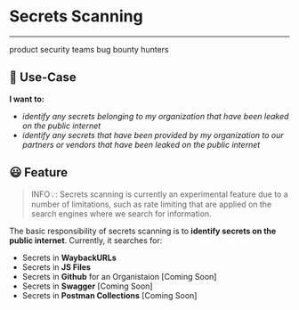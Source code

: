 # Secrets Scanning
---
<product-team>product security teams</product-team> <bug-bounty>bug bounty hunters </bug-bounty>

## 🤔 Use-Case
**I want to:**
- *identify any secrets belonging to my organization that have been leaked on the public internet*
- *identify any secrets that have been provided by my organization to our partners or vendors that have been leaked on the public internet*


## 😃 Feature

> INFO💡: Secrets scanning is currently an experimental feature due to a number of limitations, such as rate limiting that are applied on the search engines where we search for information.

The basic responsibility of secrets scanning is to **identify secrets on the public internet**. Currently, it searches for:

- Secrets in **WaybackURLs** 
- Secrets in **JS Files**
- Secrets in **Github** for an Organistaion [Coming Soon]
- Secrets in **Swagger** [Coming Soon]
- Secrets in **Postman Collections** [Coming Soon]
